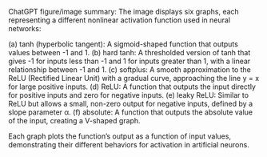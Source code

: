 ChatGPT figure/image summary: The image displays six graphs, each representing a different nonlinear activation function used in neural networks:

(a) tanh (hyperbolic tangent): A sigmoid-shaped function that outputs values between -1 and 1.
(b) hard tanh: A thresholded version of tanh that gives -1 for inputs less than -1 and 1 for inputs greater than 1, with a linear relationship between -1 and 1.
(c) softplus: A smooth approximation to the ReLU (Rectified Linear Unit) with a gradual curve, approaching the line y = x for large positive inputs.
(d) ReLU: A function that outputs the input directly for positive inputs and zero for negative inputs.
(e) leaky ReLU: Similar to ReLU but allows a small, non-zero output for negative inputs, defined by a slope parameter α.
(f) absolute: A function that outputs the absolute value of the input, creating a V-shaped graph.

Each graph plots the function’s output as a function of input values, demonstrating their different behaviors for activation in artificial neurons.